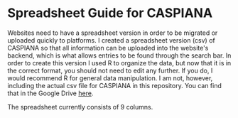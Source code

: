 # Spreadsheet Guide for CASPIANA
Websites need to have a spreadsheet version in order to be migrated or uploaded quickly to platforms. I created a spreadsheet version (csv) of CASPIANA so that all information can be uploaded into the website's backend, which is what allows entries to be found through the search bar. In order to create this version I used R to organize the data, but now that it is in the correct format, you should not need to edit any further. If you do, I would recommend R for general data manipulation. I am not, however, including the actual csv file for CASPIANA in this repository. You can find that in the Google Drive [here](https://docs.google.com/spreadsheets/d/1NHbX0fnF3CA1h0DvPacjhI9kU9f8bhYX/edit#gid=1506660950). 

The spreadsheet currently consists of 9 columns. 

